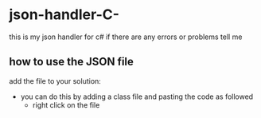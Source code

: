# json-handler-C-
this is my json handler for c# if there are any errors or problems tell me

## how to use the JSON file

add the file to your solution:
  - you can do this by adding a class file and pasting the code as followed
    - right click on the file 

